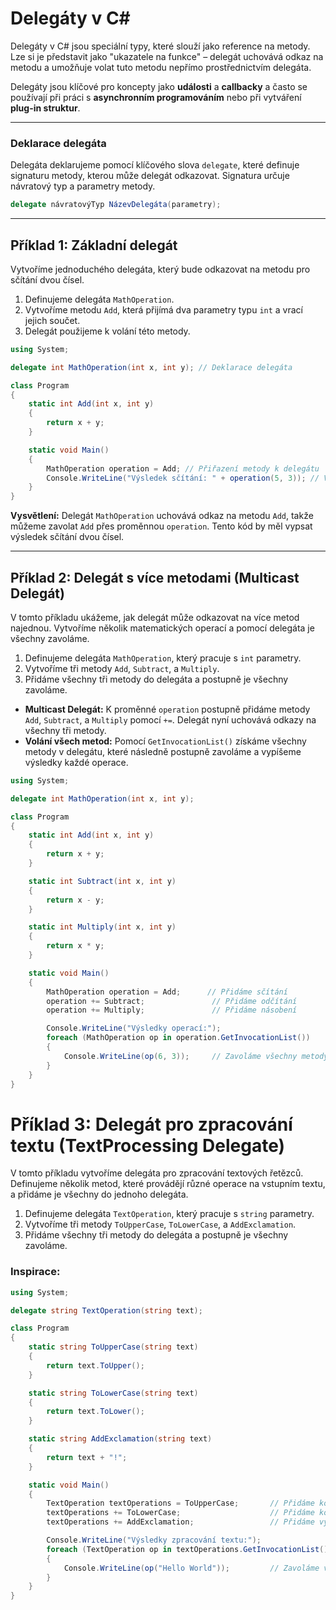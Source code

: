 # Delegáty v C#

Delegáty v C# jsou speciální typy, které slouží jako reference na metody. Lze si je představit jako "ukazatele na funkce" – delegát uchovává odkaz na metodu a umožňuje volat tuto metodu nepřímo prostřednictvím delegáta.

Delegáty jsou klíčové pro koncepty jako **události** a **callbacky** a často se používají při práci s **asynchronním programováním** nebo při vytváření **plug-in struktur**.

---

### Deklarace delegáta

Delegáta deklarujeme pomocí klíčového slova `delegate`, které definuje signaturu metody, kterou může delegát odkazovat. Signatura určuje návratový typ a parametry metody.

``` csharp
delegate návratovýTyp NázevDelegáta(parametry);
```

---

## Příklad 1: Základní delegát

Vytvoříme jednoduchého delegáta, který bude odkazovat na metodu pro sčítání dvou čísel.

1. Definujeme delegáta `MathOperation`.
2. Vytvoříme metodu `Add`, která přijímá dva parametry typu `int` a vrací jejich součet.
3. Delegát použijeme k volání této metody.

``` csharp
using System;

delegate int MathOperation(int x, int y); // Deklarace delegáta

class Program
{
    static int Add(int x, int y)
    {
        return x + y;
    }

    static void Main()
    {
        MathOperation operation = Add; // Přiřazení metody k delegátu
        Console.WriteLine("Výsledek sčítání: " + operation(5, 3)); // Volání metody přes delegáta
    }
}
```

**Vysvětlení:** Delegát `MathOperation` uchovává odkaz na metodu `Add`, takže můžeme zavolat `Add` přes proměnnou `operation`. Tento kód by měl vypsat výsledek sčítání dvou čísel.

---

## Příklad 2: Delegát s více metodami (Multicast Delegát)

V tomto příkladu ukážeme, jak delegát může odkazovat na více metod najednou. Vytvoříme několik matematických operací a pomocí delegáta je všechny zavoláme.

1. Definujeme delegáta `MathOperation`, který pracuje s `int` parametry.
2. Vytvoříme tři metody `Add`, `Subtract`, a `Multiply`.
3. Přidáme všechny tři metody do delegáta a postupně je všechny zavoláme.


- **Multicast Delegát:** K proměnné `operation` postupně přidáme metody `Add`, `Subtract`, a `Multiply` pomocí `+=`. Delegát nyní uchovává odkazy na všechny tři metody.
- **Volání všech metod:** Pomocí `GetInvocationList()` získáme všechny metody v delegátu, které následně postupně zavoláme a vypíšeme výsledky každé operace.


``` csharp
using System;

delegate int MathOperation(int x, int y);

class Program
{
    static int Add(int x, int y)
    {
        return x + y;
    }

    static int Subtract(int x, int y)
    {
        return x - y;
    }

    static int Multiply(int x, int y)
    {
        return x * y;
    }

    static void Main()
    {
        MathOperation operation = Add;      // Přidáme sčítání
        operation += Subtract;               // Přidáme odčítání
        operation += Multiply;               // Přidáme násobení

        Console.WriteLine("Výsledky operací:");
        foreach (MathOperation op in operation.GetInvocationList())
        {
            Console.WriteLine(op(6, 3));     // Zavoláme všechny metody postupně
        }
    }
}
```
# Příklad 3: Delegát pro zpracování textu (TextProcessing Delegate)

V tomto příkladu vytvoříme delegáta pro zpracování textových řetězců. Definujeme několik metod, které provádějí různé operace na vstupním textu, a přidáme je všechny do jednoho delegáta.

1. Definujeme delegáta `TextOperation`, který pracuje s `string` parametry.
2. Vytvoříme tři metody `ToUpperCase`, `ToLowerCase`, a `AddExclamation`.
3. Přidáme všechny tři metody do delegáta a postupně je všechny zavoláme.








### Inspirace:

``` csharp
using System;

delegate string TextOperation(string text);

class Program
{
    static string ToUpperCase(string text)
    {
        return text.ToUpper();
    }

    static string ToLowerCase(string text)
    {
        return text.ToLower();
    }

    static string AddExclamation(string text)
    {
        return text + "!";
    }

    static void Main()
    {
        TextOperation textOperations = ToUpperCase;       // Přidáme konverzi na velká písmena
        textOperations += ToLowerCase;                    // Přidáme konverzi na malá písmena
        textOperations += AddExclamation;                 // Přidáme vykřičník na konec textu

        Console.WriteLine("Výsledky zpracování textu:");
        foreach (TextOperation op in textOperations.GetInvocationList())
        {
            Console.WriteLine(op("Hello World"));         // Zavoláme všechny metody postupně
        }
    }
}
```





